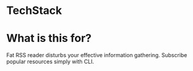 TechStack
============

# What is this for?
Fat RSS reader disturbs your effective information gathering.
Subscribe popular resources simply with CLI.

